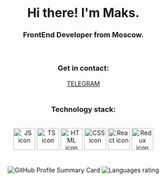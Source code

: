 <div id="header" align="center">
    <h1>Hi there! I'm Maks.</h1>
    <h3>FrontEnd Developer from Moscow. </h3>
    <br>
    <h3>Get in contact:</h3>
    <div id="socials">
        <a href="https://t.me/czenturion" target="blank"> 
            TELEGRAM
        </a>
    </div>
    <br>
    <h3>Technology stack:</h3>
    <br>
    <div>
        <img src="https://github.com/czenturion/czenturion/assets/48210968/b13c3063-df61-416f-9191-843c283c9a16" width="50" alt="JS icon" title="JavaScript"/>
        <img src="https://github.com/czenturion/czenturion/assets/48210968/e20ca513-360c-4c85-8aaf-cdf4e29daba0" width="50" alt="TS icon" title="TypeScript"/>
        <img src="https://github.com/czenturion/czenturion/assets/48210968/c3a7256e-2b00-45c4-89fc-e20eecfb44b0" width="50" alt="HTML icon" title="HTML"/>
        <img src="https://github.com/czenturion/czenturion/assets/48210968/8338bd48-cb86-43eb-8373-bda4d83e2da9" width="50" alt="CSS icon" title="CSS"/>
        <img src="https://github.com/czenturion/czenturion/assets/48210968/ec324bbd-6f61-42f0-921d-a3194afc495f" width="50" alt="React icon" title="React"/>
        <img src="https://github.com/czenturion/czenturion/assets/48210968/62aa4455-02a4-4252-95c3-07c85ad37cf6" width="50" alt="Redux icon" title="Redux"/>
    </div> 
    <br>
    <br>
    <img src="http://github-profile-summary-cards.vercel.app/api/cards/profile-details?username=czenturion&theme=default" alt="GitHub Profile Summary Card">
    <img src="http://github-profile-summary-cards.vercel.app/api/cards/most-commit-language?username=czenturion&theme=default" alt="Languages rating"> 
    <br>
</div>

<!--
**czenturion/czenturion** is a ✨ _special_ ✨ repository because its `README.md` (this file) appears on your GitHub profile.
Here are some ideas to get you started:

- 🔭 I’m currently working on ...
- 🌱 I’m currently learning ...
- 👯 I’m looking to collaborate on ...
- 🤔 I’m looking for help with ...
- 💬 Ask me about ...
- 📫 How to reach me: ...
- 😄 Pronouns: ...
- ⚡ Fun fact: ...
-->
